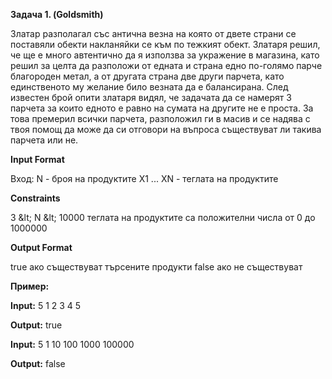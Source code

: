 **Задача 1. (Goldsmith)**

Златар разполагал със антична везна на която от двете страни се поставяли обекти накланяйки се към по тежкият обект. Златаря решил, че ще е много автентично да я използва за укражение в магазина, като решил за целта да разположи от едната и страна едно по-голямо парче благороден метал, а от другата страна две други парчета, като единственото му желание било везната да е балансирана. След известен брой опити златаря видял, че задачата да се намерят 3 парчета за които едното е равно на сумата на другите не е проста. За това премерил всички парчета, разположил ги в масив и се надява с твоя помощ да може да си отговори на въпроса съществуват ли такива парчета или не.

**Input Format**

Вход: N - броя на продуктите X1 ... XN - теглата на продуктите

**Constraints**

3 \&lt; N \&lt; 10000 теглата на продуктите са положителни числа от 0 до 1000000

**Output Format**

true ако съществуват търсените продукти false ако не съществуват

**Пример:**

**Input:** 5 1 2 3 4 5

**Output:** true

**Input:** 5 1 10 100 1000 100000

**Output:** false
